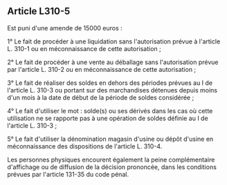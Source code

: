 Article L310-5
----
Est puni d'une amende de 15000 euros :

1° Le fait de procéder à une liquidation sans l'autorisation prévue à l'article
L. 310-1 ou en méconnaissance de cette autorisation ;

2° Le fait de procéder à une vente au déballage sans l'autorisation prévue par
l'article L. 310-2 ou en méconnaissance de cette autorisation ;

3° Le fait de réaliser des soldes en dehors des périodes prévues au I de
l'article L. 310-3 ou portant sur des marchandises détenues depuis moins d'un
mois à la date de début de la période de soldes considérée ;

4° Le fait d'utiliser le mot : solde(s) ou ses dérivés dans les cas où cette
utilisation ne se rapporte pas à une opération de soldes définie au I de
l'article L. 310-3 ;

5° Le fait d'utiliser la dénomination magasin d'usine ou dépôt d'usine en
méconnaissance des dispositions de l'article L. 310-4.

Les personnes physiques encourent également la peine complémentaire d'affichage
ou de diffusion de la décision prononcée, dans les conditions prévues par
l'article 131-35 du code pénal.
